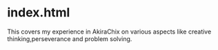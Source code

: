 # index.html
This covers my experience in AkiraChix on various aspects like creative thinking,perseverance and problem solving.
